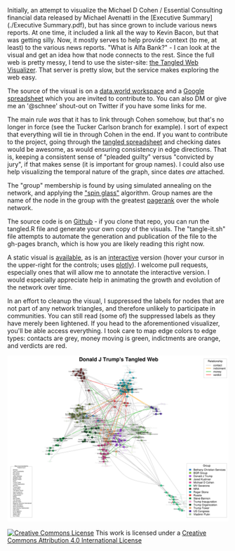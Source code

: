 Initially, an attempt to visualize the Michael D Cohen / Essential Consulting financial data released by Michael Avenatti in the [Executive Summary](./Executive Summary.pdf), but has since grown to include various news reports. At one time, it included a link all the way to Kevin Bacon, but that was getting silly. Now, it mostly serves to help provide context (to me, at least) to the various news reports. "What is Alfa Bank?" - I can look at the visual and get an idea how that node connects to the rest. Since the full web is pretty messy, I tend to use the sister-site: [the Tangled Web Visualizer](http://schnee.world:81/myapps/tangler). That server is pretty slow, but the service makes exploring the web easy.

The source of the visual is on a [data.world workspace](https://data.world/schnee/tangledweb) and a [Google spreadsheet](https://docs.google.com/spreadsheets/d/119L80r1ZVgBgN0qDI-ovMb6s40iVFg3TWW15uqsxfBk/edit#gid=0) which you are invited to contribute to. You can also DM or give me an '@schnee' shout-out on Twitter if you have some links for me.

The main rule _was_ that it has to link through Cohen somehow, but that's no longer in force (see the Tucker Carlson branch for example). I sort of expect that everything will tie in through Cohen in the end. If you want to contribute to the project, going through the [tangled spreadsheet](https://docs.google.com/spreadsheets/d/119L80r1ZVgBgN0qDI-ovMb6s40iVFg3TWW15uqsxfBk/edit#gid=0) and checking dates would be awesome, as would ensuring consistency in edge directions. That is, keeping a consistent sense of "pleaded guilty" versus "convicted by jury", if that makes sense (it is important for group names). I could also use help visualizing the temporal nature of the graph, since dates _are_ attached.

The "group" membership is found by using simulated annealing on the network, and applying the ["spin glass"](http://arxiv.org/abs/cond-mat/0603718) algorithm. Group names are the name of the node in the group with the greatest [pagerank](http://infolab.stanford.edu/~backrub/google.html) over the whole network.

The source code is on [Github](https://github.com/schnee/tangled) - if you clone that repo, you can run the tangled.R file and generate your own copy of the visuals. The "tangle-it.sh" file attempts to automate the generation and publication of the file to the gh-pages branch, which is how you are likely reading this right now.

A static visual is [available](./tangled.png), as is an [interactive](./tg.html) version (hover your cursor in the upper-right for the controls; uses [plotly](https://plot.ly/)). I welcome pull requests, especially ones that will allow me to annotate the interactive version. I would especially appreciate help in animating the growth and evolution of the network over time.

In an effort to cleanup the visual, I suppressed the labels for nodes that are not part of any network triangles, and therefore unlikely to participate in communities. You can still read (some of) the suppressed labels as they have merely been lightened. If you head to the aforementioned visualizer, you'll be able access everything. I took care to map edge colors to edge types: contacts are grey, money moving is green, indictments are orange, and verdicts are red.

[![A tangled web](./tangled.png)](./tangled.png)

[![Creative Commons License](https://i.creativecommons.org/l/by/4.0/88x31.png)](http://creativecommons.org/licenses/by/4.0/)
This work is licensed under a [Creative Commons Attribution 4.0 International License](http://creativecommons.org/licenses/by/4.0/)

